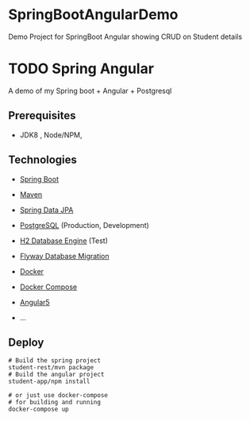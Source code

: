 # SpringBootAngularDemo
Demo Project for SpringBoot Angular showing CRUD on Student details
# TODO Spring Angular

A demo of my Spring boot + Angular + Postgresql
## Prerequisites
* JDK8 , Node/NPM, 
## Technologies

* [Spring Boot](http://projects.spring.io/spring-boot/)
* [Maven](http://maven.apache.org/)

* [Spring Data JPA](http://projects.spring.io/spring-data-jpa/)
* [PostgreSQL](http://www.postgresql.org/) (Production, Development)
* [H2 Database Engine](http://www.h2database.com/) (Test)
* [Flyway Database Migration](http://flywaydb.org/)
* [Docker](https://www.docker.com/)
* [Docker Compose](https://docs.docker.com/compose/)
* [Angular5](https://angular.io/)
* ...

## Deploy

```
# Build the spring project
student-rest/mvn package
# Build the angular project
student-app/npm install

# or just use docker-compose
# for building and running
docker-compose up
